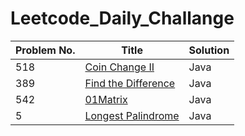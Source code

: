# Leetcode_Daily_Challange

| Problem No.   |                        Title                                                                   |    Solution       |
|  ----------   | -------------------------------------------------                                              | ---------------   |
|     518       |               [ Coin Change II ](url)                                                          |      Java         |
|     389       |              [ Find the Difference ](url)                                                      |      Java         |
|     542       |            [01Matrix  ](url)                                                                   |       Java        |
|     5         |            [Longest Palindrome](https://leetcode.com/problems/longest-palindromic-substring/)  |       Java        |
